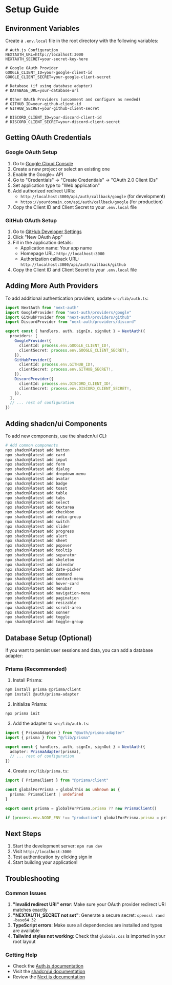 # Setup Guide

## Environment Variables

Create a `.env.local` file in the root directory with the following variables:

```env
# Auth.js Configuration
NEXTAUTH_URL=http://localhost:3000
NEXTAUTH_SECRET=your-secret-key-here

# Google OAuth Provider
GOOGLE_CLIENT_ID=your-google-client-id
GOOGLE_CLIENT_SECRET=your-google-client-secret

# Database (if using database adapter)
# DATABASE_URL=your-database-url

# Other OAuth Providers (uncomment and configure as needed)
# GITHUB_ID=your-github-client-id
# GITHUB_SECRET=your-github-client-secret

# DISCORD_CLIENT_ID=your-discord-client-id
# DISCORD_CLIENT_SECRET=your-discord-client-secret
```

## Getting OAuth Credentials

### Google OAuth Setup

1. Go to [Google Cloud Console](https://console.cloud.google.com/)
2. Create a new project or select an existing one
3. Enable the Google+ API
4. Go to "Credentials" → "Create Credentials" → "OAuth 2.0 Client IDs"
5. Set application type to "Web application"
6. Add authorized redirect URIs:
   - `http://localhost:3000/api/auth/callback/google` (for development)
   - `https://yourdomain.com/api/auth/callback/google` (for production)
7. Copy the Client ID and Client Secret to your `.env.local` file

### GitHub OAuth Setup

1. Go to [GitHub Developer Settings](https://github.com/settings/developers)
2. Click "New OAuth App"
3. Fill in the application details:
   - Application name: Your app name
   - Homepage URL: `http://localhost:3000`
   - Authorization callback URL: `http://localhost:3000/api/auth/callback/github`
4. Copy the Client ID and Client Secret to your `.env.local` file

## Adding More Auth Providers

To add additional authentication providers, update `src/lib/auth.ts`:

```typescript
import NextAuth from "next-auth"
import GoogleProvider from "next-auth/providers/google"
import GitHubProvider from "next-auth/providers/github"
import DiscordProvider from "next-auth/providers/discord"

export const { handlers, auth, signIn, signOut } = NextAuth({
  providers: [
    GoogleProvider({
      clientId: process.env.GOOGLE_CLIENT_ID!,
      clientSecret: process.env.GOOGLE_CLIENT_SECRET!,
    }),
    GitHubProvider({
      clientId: process.env.GITHUB_ID!,
      clientSecret: process.env.GITHUB_SECRET!,
    }),
    DiscordProvider({
      clientId: process.env.DISCORD_CLIENT_ID!,
      clientSecret: process.env.DISCORD_CLIENT_SECRET!,
    }),
  ],
  // ... rest of configuration
})
```

## Adding shadcn/ui Components

To add new components, use the shadcn/ui CLI:

```bash
# Add common components
npx shadcn@latest add button
npx shadcn@latest add card
npx shadcn@latest add input
npx shadcn@latest add form
npx shadcn@latest add dialog
npx shadcn@latest add dropdown-menu
npx shadcn@latest add avatar
npx shadcn@latest add badge
npx shadcn@latest add toast
npx shadcn@latest add table
npx shadcn@latest add tabs
npx shadcn@latest add select
npx shadcn@latest add textarea
npx shadcn@latest add checkbox
npx shadcn@latest add radio-group
npx shadcn@latest add switch
npx shadcn@latest add slider
npx shadcn@latest add progress
npx shadcn@latest add alert
npx shadcn@latest add sheet
npx shadcn@latest add popover
npx shadcn@latest add tooltip
npx shadcn@latest add separator
npx shadcn@latest add skeleton
npx shadcn@latest add calendar
npx shadcn@latest add date-picker
npx shadcn@latest add command
npx shadcn@latest add context-menu
npx shadcn@latest add hover-card
npx shadcn@latest add menubar
npx shadcn@latest add navigation-menu
npx shadcn@latest add pagination
npx shadcn@latest add resizable
npx shadcn@latest add scroll-area
npx shadcn@latest add sonner
npx shadcn@latest add toggle
npx shadcn@latest add toggle-group
```

## Database Setup (Optional)

If you want to persist user sessions and data, you can add a database adapter:

### Prisma (Recommended)

1. Install Prisma:
```bash
npm install prisma @prisma/client
npm install @auth/prisma-adapter
```

2. Initialize Prisma:
```bash
npx prisma init
```

3. Add the adapter to `src/lib/auth.ts`:
```typescript
import { PrismaAdapter } from "@auth/prisma-adapter"
import { prisma } from "@/lib/prisma"

export const { handlers, auth, signIn, signOut } = NextAuth({
  adapter: PrismaAdapter(prisma),
  // ... rest of configuration
})
```

4. Create `src/lib/prisma.ts`:
```typescript
import { PrismaClient } from "@prisma/client"

const globalForPrisma = globalThis as unknown as {
  prisma: PrismaClient | undefined
}

export const prisma = globalForPrisma.prisma ?? new PrismaClient()

if (process.env.NODE_ENV !== "production") globalForPrisma.prisma = prisma
```

## Next Steps

1. Start the development server: `npm run dev`
2. Visit `http://localhost:3000`
3. Test authentication by clicking sign in
4. Start building your application!

## Troubleshooting

### Common Issues

1. **"Invalid redirect URI" error**: Make sure your OAuth provider redirect URI matches exactly
2. **"NEXTAUTH_SECRET not set"**: Generate a secure secret: `openssl rand -base64 32`
3. **TypeScript errors**: Make sure all dependencies are installed and types are available
4. **Tailwind styles not working**: Check that `globals.css` is imported in your root layout

### Getting Help

- Check the [Auth.js documentation](https://authjs.dev)
- Visit the [shadcn/ui documentation](https://ui.shadcn.com)
- Review the [Next.js documentation](https://nextjs.org/docs) 
